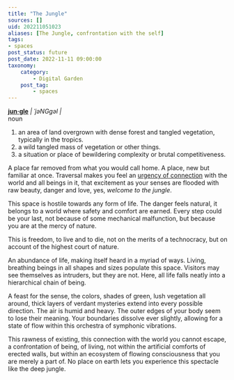 ```yaml
---
title: "The Jungle"
sources: []
uid: 202211051023
aliases: [The Jungle, confrontation with the self]
tags:
- spaces
post_status: future
post_date: 2022-11-11 09:00:00
taxonomy:
    category:
        - Digital Garden
    post_tag:
        - spaces
---
```


**[jun·gle](https://www.dictionary.com/browse/jungle)** *| ˈjəNGɡəl |*\
noun
1. an area of land overgrown with dense forest and tangled vegetation, typically in the tropics.
2. a wild tangled mass of vegetation or other things.
3. a situation or place of bewildering complexity or brutal competitiveness.

A place far removed from what you would call home. A place, new but familiar at once. Traversal makes you feel an [urgency of connection](./deep-trust.md) with the world and all beings in it, that excitement as your senses are flooded with raw beauty, danger and love, yes, *welcome to the jungle*.

This space is hostile towards any form of life. The danger feels natural, it belongs to a world where safety and comfort are earned. Every step could be your last, not because of some mechanical malfunction, but because you are at the mercy of nature.

This is freedom, to live and to die, not on the merits of a technocracy, but on account of the highest court of nature.

An abundance of life, making itself heard in a myriad of ways. Living, breathing beings in all shapes and sizes populate this space. Visitors may see themselves as intruders, but they are not. Here, all life falls neatly into a hierarchical chain of being.

A feast for the sense, the colors, shades of green, lush vegetation all around, thick layers of verdant mysteries extend into every possible direction. The air is humid and heavy. The outer edges of your body seem to lose their meaning. Your boundaries dissolve ever slightly, allowing for a state of flow within this orchestra of symphonic vibrations.

This rawness of existing, this connection with the world you cannot escape, a confrontation of being, of living, not within the artificial comforts of erected walls, but within an ecosystem of flowing consciousness that you are merely a part of. No place on earth lets you experience this spectacle like the deep jungle.